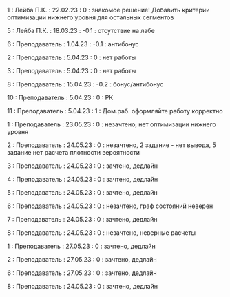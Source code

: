 1 : Лейба П.К. : 22.02.23 : 0 : знакомое решение! Добавить критерии оптимизации нижнего уровня для остальных сегментов 

5 : Лейба П.К. : 18.03.23 : -0.1 : отсутствие на лабе

6 : Преподаватель : 1.04.23 : -0.1 : антибонус

2 : Преподаватель : 5.04.23 : 0 : нет работы

3 : Преподаватель : 5.04.23 : 0 : нет работы

8 : Преподаватель : 15.04.23 : -0.2 : бонус/антибонус

10 : Преподаватель : 5.04.23 : 0 : РК

11 : Преподаватель : 5.04.23 : 1 : Дом.раб. оформляйте работу корректно

1 : Преподаватель : 23.05.23 : 0 : незачтено, нет оптимизации нижнего уровня

2 : Преподаватель : 24.05.23 : 0 : незачтено, 2 задание - нет вывода, 5 задание нет расчета плотности вероятности

3 : Преподаватель : 24.05.23 : 0 : зачтено, дедлайн

4 : Преподаватель : 24.05.23 : 0 : зачтено, дедлайн

5 : Преподаватель : 24.05.23 : 0 : зачтено, дедлайн

6 : Преподаватель : 24.05.23 : 0 : незачтено, граф состояний неверен

7 : Преподаватель : 24.05.23 : 0 : зачтено, дедлайн

8 : Преподаватель : 24.05.23 : 0 : незачтено, неверные расчеты

1 : Преподаватель : 27.05.23 : 0 : зачтено, дедлайн

2 : Преподаватель : 27.05.23 : 0 : зачтено, дедлайн

6 : Преподаватель : 27.05.23 : 0 : зачтено, дедлайн

8 : Преподаватель : 24.05.23 : 0 : зачтено, дедлайн
